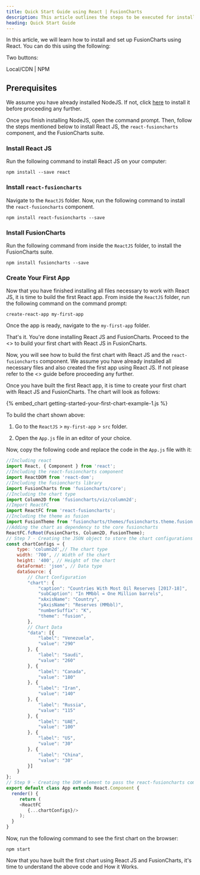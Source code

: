 ```yaml
---
title: Quick Start Guide using React | FusionCharts
description: This article outlines the steps to be executed for installing FusionCharts using React.
heading: Quick Start Guide
---
```


In this article, we will learn how to install and set up FusionCharts using React. You can do this using the following:

Two buttons:

Local/CDN | NPM

## Prerequisites

We assume you have already installed NodeJS. If not, click [here](https://nodejs.org/en/) to install it before proceeding any further.

Once you finish installing NodeJS, open the command prompt.  Then, follow the steps mentioned below to install React JS, the `react-fusioncharts` component, and the FusionCharts suite.

### Install React JS

Run the following command to install React JS on your computer:

```
npm install --save react
```

### Install `react-fusioncharts`

Navigate to the `ReactJS` folder. Now, run the following command to install the `react-fusioncharts` component.

```
npm install react-fusioncharts --save
```

### Install FusionCharts

Run the following command from inside the `ReactJS` folder, to install the FusionCharts suite.

```
npm install fusioncharts --save
```

### Create Your First App

Now that you have finished installing all files necessary to work with React JS, it is time to build the first React app. From inside the `ReactJS` folder, run the following command on the command prompt:

```
create-react-app my-first-app
```

Once the app is ready, navigate to the `my-first-app` folder.

That's it. You're done installing React JS and FusionCharts. Proceed to the <<Quick Start Guide>> to build your first chart with React JS in FusionCharts.

Now, you will see how to build the first chart with React JS and the `react-fusioncharts` component. We assume you have already installed all necessary files and also created the first app using React JS. If not please refer to the <<Installation>> guide before proceeding any further.

Once you have built the first React app, it is time to create your first chart with React JS and FusionCharts. The chart will look as follows:

{% embed_chart getting-started-your-first-chart-example-1.js %}

To build the chart shown above:

1. Go to the `ReactJS` > `my-first-app` > `src` folder. 

2. Open the `App.js` file in an editor of your choice.

Now, copy the following code and replace the code in the `App.js` file with it:

```javascript
//Including react
import React, { Component } from 'react';
//Including the react-fusioncharts component
import ReactDOM from 'react-dom';
//Including the fusioncharts library
import FusionCharts from 'fusioncharts/core';
//Including the chart type
import Column2D from 'fusioncharts/viz/column2d';
//Import ReactFC
import ReactFC from 'react-fusioncharts';
//Including the theme as fusion
import FusionTheme from 'fusioncharts/themes/fusioncharts.theme.fusion';
//Adding the chart as dependency to the core fusioncharts
ReactFC.fcRoot(FusionCharts, Column2D, FusionTheme);
// Step 7 - Creating the JSON object to store the chart configurations
const chartConfigs = {
    type: 'column2d',// The chart type
    width: '700', // Width of the chart
    height: '400', // Height of the chart
    dataFormat: 'json', // Data type
    dataSource: {
        // Chart Configuration
        "chart": {
            "caption": "Countries With Most Oil Reserves [2017-18]",
            "subCaption": "In MMbbl = One Million barrels",
            "xAxisName": "Country",
            "yAxisName": "Reserves (MMbbl)",
            "numberSuffix": "K",
            "theme": "fusion",
        },
        // Chart Data
        "data": [{
            "label": "Venezuela",
            "value": "290"
        }, {
            "label": "Saudi",
            "value": "260"
        }, {
            "label": "Canada",
            "value": "180"
        }, {
            "label": "Iran",
            "value": "140"
        }, {
            "label": "Russia",
            "value": "115"
        }, {
            "label": "UAE",
            "value": "100"
        }, {
            "label": "US",
            "value": "30"
        }, {
            "label": "China",
            "value": "30"
        }]
    }
};
// Step 9 - Creating the DOM element to pass the react-fusioncharts component
export default class App extends React.Component {
  render() {
     return (
     <ReactFC
        {...chartConfigs}/>
     );
  }
}
```

Now, run the following command to see the first chart on the browser:

```
npm start
```

Now that you have built the first chart using React JS and FusionCharts, it's time to understand the above code and How it Works.
